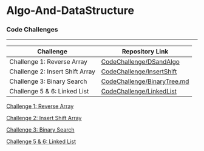 # Algo-And-DataStructure
<h3>Code Challenges</h3>
<hr>



| Challenge                            | Repository Link                                                                                 |
|--------------------------------------|-------------------------------------------------------------------------------------------------|
| Challenge 1: Reverse Array            | [CodeChallenge/DSandAlgo](https://github.com/bashar-27/Algo-And-DataStructure/tree/master/CodeChallenge/DSandAlgo)               |
| Challenge 2: Insert Shift Array       | [CodeChallenge/InsertShift](https://github.com/bashar-27/Algo-And-DataStructure/tree/master/CodeChallenge/InsertShift)          |
| Challenge 3: Binary Search            | [CodeChallenge/BinaryTree.md](https://github.com/bashar-27/Algo-And-DataStructure/blob/master/CodeChallenge/BinaryTree.md)        |
| Challenge 5 & 6: Linked List           | [CodeChallenge/LinkedList](https://github.com/bashar-27/Algo-And-DataStructure/tree/master/CodeChallenge/LinkedList)            |


[Challenge 1: Reverse Array](CodeChallenge/DSandAlgo)

[Challenge 2: Insert Shift Array](CodeChallenge/InsertShift)

[Challenge 3: Binary Search](CodeChallenge/BinaryTree.md)

[Challenge 5 & 6: Linked List](https://github.com/bashar-27/Algo-And-DataStructure/blob/master/CodeChallenge/InsertShift/ReadMe.md)
